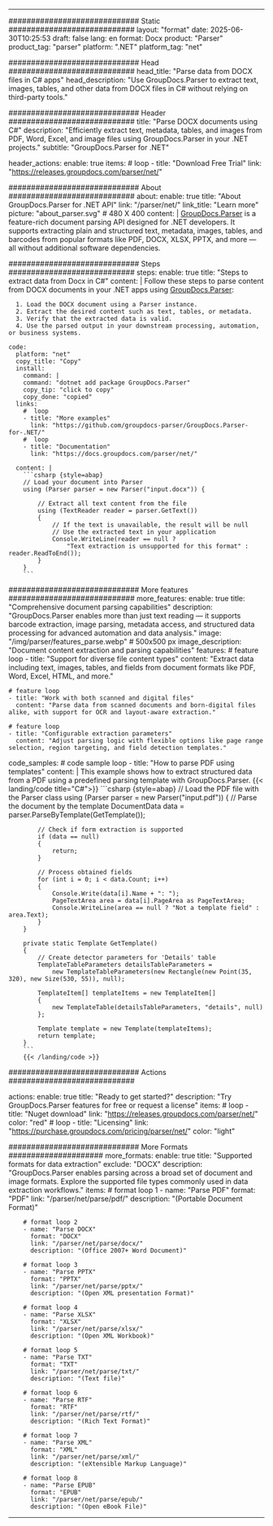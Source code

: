 


---
############################# Static ############################
layout: "format"
date:  2025-06-30T10:25:53
draft: false
lang: en
format: Docx
product: "Parser"
product_tag: "parser"
platform: ".NET"
platform_tag: "net"

############################# Head ############################
head_title: "Parse data from DOCX files in C# apps"
head_description: "Use GroupDocs.Parser to extract text, images, tables, and other data from DOCX files in C# without relying on third-party tools."

############################# Header ############################
title: "Parse DOCX documents using C#" 
description: "Efficiently extract text, metadata, tables, and images from PDF, Word, Excel, and image files using GroupDocs.Parser in your .NET projects."
subtitle: "GroupDocs.Parser for .NET" 

header_actions:
  enable: true
  items:
    #  loop
    - title: "Download Free Trial"
      link: "https://releases.groupdocs.com/parser/net/"
      
############################# About ############################
about:
    enable: true
    title: "About GroupDocs.Parser for .NET API"
    link: "/parser/net/"
    link_title: "Learn more"
    picture: "about_parser.svg" # 480 X 400
    content: |
       [GroupDocs.Parser](/parser/net/) is a feature-rich document parsing API designed for .NET developers. It supports extracting plain and structured text, metadata, images, tables, and barcodes from popular formats like PDF, DOCX, XLSX, PPTX, and more — all without additional software dependencies.

############################# Steps ############################
steps:
    enable: true
    title: "Steps to extract data from Docx in C#"
    content: |
      Follow these steps to parse content from DOCX documents in your .NET apps using [GroupDocs.Parser](/parser/net/):
      
      1. Load the DOCX document using a Parser instance.
      2. Extract the desired content such as text, tables, or metadata.
      3. Verify that the extracted data is valid.
      4. Use the parsed output in your downstream processing, automation, or business systems.
   
    code:
      platform: "net"
      copy_title: "Copy"
      install:
        command: |
        command: "dotnet add package GroupDocs.Parser"
        copy_tip: "click to copy"
        copy_done: "copied"
      links:
        #  loop
        - title: "More examples"
          link: "https://github.com/groupdocs-parser/GroupDocs.Parser-for-.NET/"
        #  loop
        - title: "Documentation"
          link: "https://docs.groupdocs.com/parser/net/"
          
      content: |
        ```csharp {style=abap}
        // Load your document into Parser
        using (Parser parser = new Parser("input.docx")) {

            // Extract all text content from the file
            using (TextReader reader = parser.GetText()) 
            {
                // If the text is unavailable, the result will be null
                // Use the extracted text in your application
                Console.WriteLine(reader == null ? 
                    "Text extraction is unsupported for this format" : reader.ReadToEnd());
            }
        }
        ```  

############################# More features ############################
more_features:
  enable: true
  title: "Comprehensive document parsing capabilities"
  description: "GroupDocs.Parser enables more than just text reading — it supports barcode extraction, image parsing, metadata access, and structured data processing for advanced automation and data analysis."
  image: "/img/parser/features_parse.webp" # 500x500 px
  image_description: "Document content extraction and parsing capabilities"
  features:
    # feature loop
    - title: "Support for diverse file content types"
      content: "Extract data including text, images, tables, and fields from document formats like PDF, Word, Excel, HTML, and more."

    # feature loop
    - title: "Work with both scanned and digital files"
      content: "Parse data from scanned documents and born-digital files alike, with support for OCR and layout-aware extraction."

    # feature loop
    - title: "Configurable extraction parameters"
      content: "Adjust parsing logic with flexible options like page range selection, region targeting, and field detection templates."
      
  code_samples:
    # code sample loop
    - title: "How to parse PDF using templates"
      content: |
        This example shows how to extract structured data from a PDF using a predefined parsing template with GroupDocs.Parser.
        {{< landing/code title="C#">}}
        ```csharp {style=abap}
        //  Load the PDF file with the Parser class
        using (Parser parser = new Parser("input.pdf"))
        {
            // Parse the document by the template
            DocumentData data = parser.ParseByTemplate(GetTemplate());

            // Check if form extraction is supported
            if (data == null)
            {
                return;
            }

            // Process obtained fields
            for (int i = 0; i < data.Count; i++)
            {
                Console.Write(data[i].Name + ": ");
                PageTextArea area = data[i].PageArea as PageTextArea;
                Console.WriteLine(area == null ? "Not a template field" : area.Text);
            }
        }

        private static Template GetTemplate()
        {
            // Create detector parameters for 'Details' table
            TemplateTableParameters detailsTableParameters = 
                new TemplateTableParameters(new Rectangle(new Point(35, 320), new Size(530, 55)), null);

            TemplateItem[] templateItems = new TemplateItem[]
            {
                new TemplateTable(detailsTableParameters, "details", null)
            };

            Template template = new Template(templateItems);
            return template;
        }
        ```
        {{< /landing/code >}}


############################# Actions ############################

actions:
  enable: true
  title: "Ready to get started?"
  description: "Try GroupDocs.Parser features for free or request a license"
  items:
    #  loop
    - title: "Nuget download"
      link: "https://releases.groupdocs.com/parser/net/"
      color: "red"
        #  loop
    - title: "Licensing"
      link: "https://purchase.groupdocs.com/pricing/parser/net/"
      color: "light"


############################# More Formats #####################
more_formats:
    enable: true
    title: "Supported formats for data extraction"
    exclude: "DOCX"
    description: "GroupDocs.Parser enables parsing across a broad set of document and image formats. Explore the supported file types commonly used in data extraction workflows."
    items: 
        # format loop 1
        - name: "Parse PDF"
          format: "PDF"
          link: "/parser/net/parse/pdf/"
          description: "(Portable Document Format)"
          
        # format loop 2
        - name: "Parse DOCX"
          format: "DOCX"
          link: "/parser/net/parse/docx/"
          description: "(Office 2007+ Word Document)"
          
        # format loop 3
        - name: "Parse PPTX"
          format: "PPTX"
          link: "/parser/net/parse/pptx/"
          description: "(Open XML presentation Format)"
          
        # format loop 4
        - name: "Parse XLSX"
          format: "XLSX"
          link: "/parser/net/parse/xlsx/"
          description: "(Open XML Workbook)"
          
        # format loop 5
        - name: "Parse TXT"
          format: "TXT"
          link: "/parser/net/parse/txt/"
          description: "(Text file)"
          
        # format loop 6
        - name: "Parse RTF"
          format: "RTF"
          link: "/parser/net/parse/rtf/"
          description: "(Rich Text Format)"
          
        # format loop 7
        - name: "Parse XML"
          format: "XML"
          link: "/parser/net/parse/xml/"
          description: "(eXtensible Markup Language)"
          
        # format loop 8
        - name: "Parse EPUB"
          format: "EPUB"
          link: "/parser/net/parse/epub/"
          description: "(Open eBook File)"
         
          

---